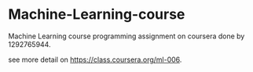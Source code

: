 Machine-Learning-course
=======================

Machine Learning course programming assignment on coursera done by 1292765944.

see more detail on https://class.coursera.org/ml-006.
